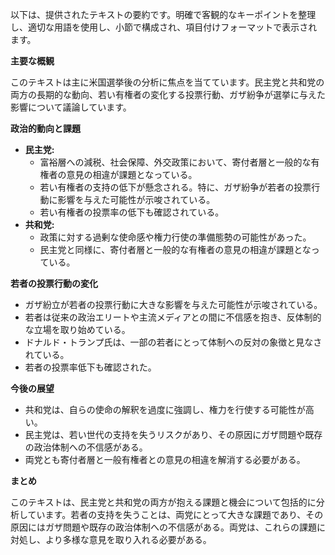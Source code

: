 以下は、提供されたテキストの要約です。明確で客観的なキーポイントを整理し、適切な用語を使用し、小節で構成され、項目付けフォーマットで表示されます。

**主要な概観**

このテキストは主に米国選挙後の分析に焦点を当てています。民主党と共和党の両方の長期的な動向、若い有権者の変化する投票行動、ガザ紛争が選挙に与えた影響について議論しています。

**政治的動向と課題**

*   **民主党:**
    *   富裕層への減税、社会保障、外交政策において、寄付者層と一般的な有権者の意見の相違が課題となっている。
    *   若い有権者の支持の低下が懸念される。特に、ガザ紛争が若者の投票行動に影響を与えた可能性が示唆されている。
    *   若い有権者の投票率の低下も確認されている。
*   **共和党:**
    *   政策に対する過剰な使命感や権力行使の準備態勢の可能性があった。
    *   民主党と同様に、寄付者層と一般的な有権者の意見の相違が課題となっている。

**若者の投票行動の変化**

*   ガザ紛立が若者の投票行動に大きな影響を与えた可能性が示唆されている。
*   若者は従来の政治エリートや主流メディアとの間に不信感を抱き、反体制的な立場を取り始めている。
*   ドナルド・トランプ氏は、一部の若者にとって体制への反対の象徴と見なされている。
*   若者の投票率低下も確認された。

**今後の展望**

*   共和党は、自らの使命の解釈を過度に強調し、権力を行使する可能性が高い。
*   民主党は、若い世代の支持を失うリスクがあり、その原因にガザ問題や既存の政治体制への不信感がある。
*   両党とも寄付者層と一般有権者との意見の相違を解消する必要がある。

**まとめ**

このテキストは、民主党と共和党の両方が抱える課題と機会について包括的に分析しています。若者の支持を失うことは、両党にとって大きな課題であり、その原因にはガザ問題や既存の政治体制への不信感がある。両党は、これらの課題に対処し、より多様な意見を取り入れる必要がある。